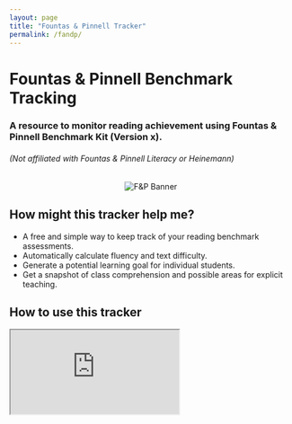 ```yaml
---
layout: page
title: "Fountas & Pinnell Tracker"
permalink: /fandp/
---
```


# Fountas & Pinnell Benchmark Tracking
### A resource to monitor reading achievement using Fountas & Pinnell Benchmark Kit (Version x).
###### (Not affiliated with Fountas & Pinnell Literacy or Heinemann)

<div style="text-align:center; margin-top: 16px;">
  <img src="{{ '/assets/img/fandpbanner.png' | relative_url }}" alt="F&P Banner" />
</div>

## How might this tracker help me?
- A free and simple way to keep track of your reading benchmark assessments. 
- Automatically calculate fluency and text difficulty. 
- Generate a potential learning goal for individual students. 
- Get a snapshot of class comprehension and possible areas for explicit teaching. 

## How to use this tracker
<div class="video-embed">
  <iframe
    src="https://www.youtube.com/embed/dQw4w9WgXcQ?si=DsIudnEbD4oYo2UO" 
    title="YouTube video player"
    allow="accelerometer; autoplay; clipboard-write; encrypted-media; gyroscope; picture-in-picture; web-share"
    referrerpolicy="strict-origin-when-cross-origin"
    allowfullscreen
    loading="lazy">
  </iframe>
</div>
